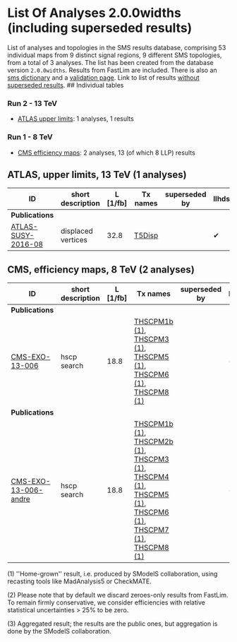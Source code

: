 

# List Of Analyses 2.0.0widths (including superseded results)
List of analyses and topologies in the SMS results database,
comprising 53 individual maps from 9 distinct signal regions, 9 different SMS topologies, from a total of 3 analyses.
The list has been created from the database version `2.0.0widths`.
Results from FastLim are included. There is also an  [sms dictionary](SmsDictionary200widths) and a [validation page](Validation200widths).
Link to list of results [without superseded results](ListOfAnalyses200widths).
    ## Individual tables
### Run 2 - 13 TeV
 * [ATLAS upper limits](#ATLASupperlimits13): 1  analyses, 1  results
### Run 1 - 8 TeV
 * [CMS efficiency maps](#CMSefficiencymaps8): 2  analyses, 13 (of which 8 LLP) results

<a name="ATLASupperlimits13"></a>
## ATLAS, upper limits, 13 TeV (1 analyses)

| **ID** | **short description** | **L [1/fb]** | **Tx names** | **superseded by** | **llhds** |
|--------|-----------------------|--------------|--------------|-------------------|-----------|
| **Publications** | | | | | |
| [ATLAS-SUSY-2016-08](https://atlas.web.cern.ch/Atlas/GROUPS/PHYSICS/PAPERS/SUSY-2016-08/)<a name="ATLAS-SUSY-2016-08"></a> | displaced vertices | 32.8 | [T5Disp](SmsDictionary200widths#T5Disp) | |&#10004; |

<a name="CMSefficiencymaps8"></a>
## CMS, efficiency maps, 8 TeV (2 analyses)

| **ID** | **short description** | **L [1/fb]** | **Tx names** | **superseded by** | **llhds** |
|--------|-----------------------|--------------|--------------|-------------------|-----------|
| **Publications** | | | | | |
| [CMS-EXO-13-006](http://cms-results.web.cern.ch/cms-results/public-results/publications/EXO-13-006/index.html)<a name="CMS-EXO-13-006"></a> | hscp search | 18.8 | [THSCPM1b](SmsDictionary200widths#THSCPM1b) [(1)](#A1), [THSCPM3](SmsDictionary200widths#THSCPM3) [(1)](#A1), [THSCPM5](SmsDictionary200widths#THSCPM5) [(1)](#A1), [THSCPM6](SmsDictionary200widths#THSCPM6) [(1)](#A1), [THSCPM8](SmsDictionary200widths#THSCPM8) [(1)](#A1) | |&#10004; |
| **Publications** | | | | | |
| [CMS-EXO-13-006-andre](http://cms-results.web.cern.ch/cms-results/public-results/publications/EXO-13-006/index.html)<a name="CMS-EXO-13-006-andre"></a> | hscp search | 18.8 | [THSCPM1b](SmsDictionary200widths#THSCPM1b) [(1)](#A1), [THSCPM2b](SmsDictionary200widths#THSCPM2b) [(1)](#A1), [THSCPM3](SmsDictionary200widths#THSCPM3) [(1)](#A1), [THSCPM4](SmsDictionary200widths#THSCPM4) [(1)](#A1), [THSCPM5](SmsDictionary200widths#THSCPM5) [(1)](#A1), [THSCPM6](SmsDictionary200widths#THSCPM6) [(1)](#A1), [THSCPM7](SmsDictionary200widths#THSCPM7) [(1)](#A1), [THSCPM8](SmsDictionary200widths#THSCPM8) [(1)](#A1) | |&#10004; |


<a name='A1'>(1)</a> ''Home-grown'' result, i.e. produced by SModelS collaboration, using recasting tools like MadAnalysis5 or CheckMATE.

<a name='A2'>(2)</a> Please note that by default we discard zeroes-only results from FastLim. To remain firmly conservative, we consider efficiencies with relative statistical uncertainties > 25% to be zero.

<a name='A3'>(3)</a> Aggregated result; the results are the public ones, but aggregation is done by the SModelS collaboration.
